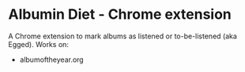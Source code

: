 # Albumin Diet - Chrome extension
A Chrome extension to mark albums as listened or to-be-listened (aka Egged).
Works on:

* albumoftheyear.org